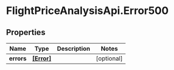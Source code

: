 # FlightPriceAnalysisApi.Error500

## Properties

Name | Type | Description | Notes
------------ | ------------- | ------------- | -------------
**errors** | [**[Error]**](Error.md) |  | [optional] 


